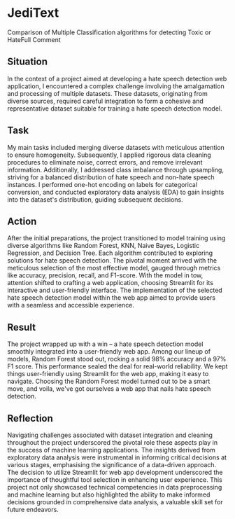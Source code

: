 # JediText
Comparison of Multiple Classification algorithms for detecting Toxic or HateFull Comment

## Situation
In the context of a project aimed at developing a hate speech detection web application, I encountered a complex challenge involving the amalgamation and processing of multiple datasets. These datasets, originating from diverse sources, required careful integration to form a cohesive and representative dataset suitable for training a hate speech detection model.

## Task
My main tasks included merging diverse datasets with meticulous attention to ensure homogeneity. Subsequently, I applied rigorous data cleaning procedures to eliminate noise, correct errors, and remove irrelevant information. Additionally, I addressed class imbalance through upsampling, striving for a balanced distribution of hate speech and non-hate speech instances. I performed one-hot encoding on labels for categorical conversion, and conducted exploratory data analysis (EDA) to gain insights into the dataset's distribution, guiding subsequent decisions.

## Action
After the initial preparations, the project transitioned to model training using diverse algorithms like Random Forest, KNN, Naive Bayes, Logistic Regression, and Decision Tree. Each algorithm contributed to exploring solutions for hate speech detection. The pivotal moment arrived with the meticulous selection of the most effective model, gauged through metrics like accuracy, precision, recall, and F1-score. With the model in tow, attention shifted to crafting a web application, choosing Streamlit for its interactive and user-friendly interface. The implementation of the selected hate speech detection model within the web app aimed to provide users with a seamless and accessible experience.

## Result
The project wrapped up with a win – a hate speech detection model smoothly integrated into a user-friendly web app. Among our lineup of models, Random Forest stood out, rocking a solid 98% accuracy and a 97% F1 score. This performance sealed the deal for real-world reliability. We kept things user-friendly using Streamlit for the web app, making it easy to navigate. Choosing the Random Forest model turned out to be a smart move, and voila, we've got ourselves a web app that nails hate speech detection.

## Reflection
Navigating challenges associated with dataset integration and cleaning throughout the project underscored the pivotal role these aspects play in the success of machine learning applications. The insights derived from exploratory data analysis were instrumental in informing critical decisions at various stages, emphasising the significance of a data-driven approach. The decision to utilize Streamlit for web app development underscored the importance of thoughtful tool selection in enhancing user experience. This project not only showcased technical competencies in data preprocessing and machine learning but also highlighted the ability to make informed decisions grounded in comprehensive data analysis, a valuable skill set for future endeavors.
